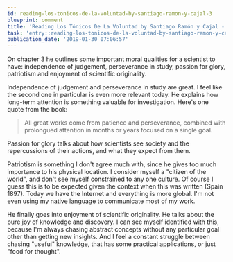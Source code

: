 ```yaml
---
id: reading-los-tonicos-de-la-voluntad-by-santiago-ramon-y-cajal-3
blueprint: comment
title: 'Reading Los Tónicos De La Voluntad by Santiago Ramón y Cajal - 3'
task: 'entry::reading-los-tonicos-de-la-voluntad-by-santiago-ramon-y-cajal'
publication_date: '2019-01-30 07:06:57'
---
```


On chapter 3 he outlines some important moral qualities for a scientist to have: independence of judgement, perseverance in study, passion for glory, patriotism and enjoyment of scientific originality.

Independence of judgement and perseverance in study are great. I feel like the second one in particular is even more relevant today. He explains how long-term attention is something valuable for investigation. Here's one quote from the book:

> All great works come from patience and perseverance, combined with prolongued attention in months or years focused on a single goal.

Passion for glory talks about how scientists see society and the repercussions of their actions, and what they expect from them.

Patriotism is something I don't agree much with, since he gives too much importance to his physical location. I consider myself a "citizen of the world", and don't see myself constrained to any one culture. Of course I guess this is to be expected given the context when this was written (Spain 1897). Today we have the Internet and everything is more global. I'm not even using my native language to communicate most of my work.

He finally goes into enjoyment of scientific originality. He talks about the pure joy of knowledge and discovery. I can see myself identified with this, because I'm always chasing abstract concepts without any particular goal other than getting new insights. And I feel a constant struggle between chasing "useful" knowledge, that has some practical applications, or just "food for thought".
